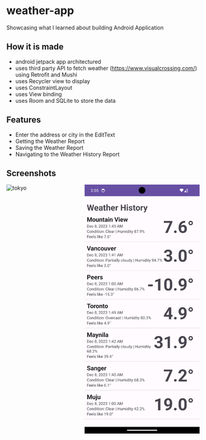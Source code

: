 # weather-app

Showcasing what I learned about building Android Application    

## How it is made
- android jetpack app architectured
- uses third party API to fetch weather (https://www.visualcrossing.com/) using Retrofit and Mushi
- uses Recycler view to display
- uses ConstraintLayout
- uses View binding
- uses Room and SQLite to store the data
  
## Features
- Enter the address or city in the EditText
- Getting the Weather Report
- Saving the Weather Report
- Navigating to the Weather History Report

## Screenshots

<div style='display: flex'>
<img src='./tokyo.png' alt='tokyo' width='300' />
<img src='./weather-history-plain.png' alt='weather-history-plain' width='300' />
</div>
